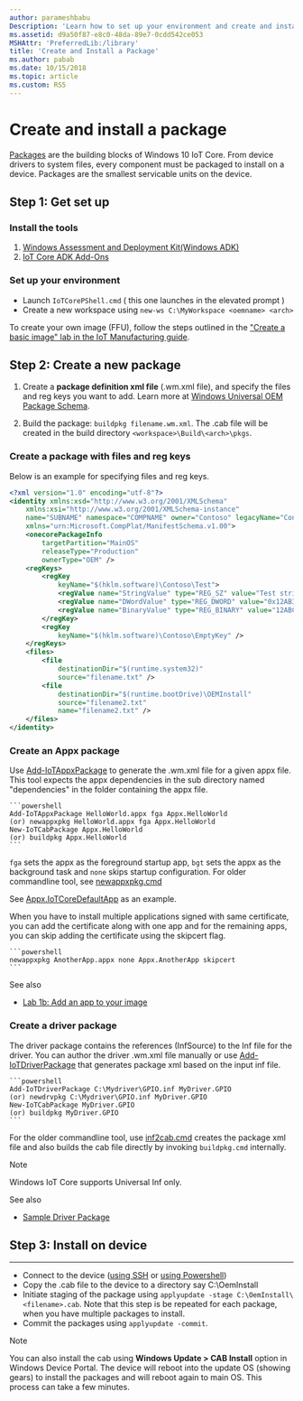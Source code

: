 ```yaml
---
author: parameshbabu
Description: 'Learn how to set up your environment and create and install packages for Windows IoT Core.'
ms.assetid: d9a50f87-e8c0-48da-89e7-0cdd542ce053
MSHAttr: 'PreferredLib:/library'
title: 'Create and Install a Package'
ms.author: pabab
ms.date: 10/15/2018
ms.topic: article
ms.custom: RS5
---
```



# Create and install a package
[Packages](https://docs.microsoft.com/windows-hardware/manufacture/iot/iot-core-manufacturing-guide#Packages) are the building blocks of Windows 10 IoT Core. From device drivers to system files, every component must be packaged to install on a device. Packages are the smallest servicable units on the device.

## Step 1: Get set up

### Install the tools

1. [Windows Assessment and Deployment Kit(Windows ADK)](https://developer.microsoft.com/windows/hardware/windows-assessment-deployment-kit)
2. [IoT Core ADK Add-Ons](https://github.com/ms-iot/iot-adk-addonkit/)

### Set up your environment

* Launch `IoTCorePShell.cmd` ( this one launches in the elevated prompt )
* Create a new workspace using `new-ws C:\MyWorkspace <oemname> <arch>`

To create your own image (FFU), follow the steps outlined in the ["Create a basic image" lab in the IoT Manufacturing guide](https://docs.microsoft.com/windows-hardware/manufacture/iot/create-a-basic-image).

## Step 2: Create a new package
1. Create a **package definition xml file** (.wm.xml file), and specify the files and reg keys you want to add. 
      Learn more at [Windows Universal OEM Package Schema](https://docs.microsoft.com/windows-hardware/manufacture/iot/package-schema).

2. Build the package: `buildpkg filename.wm.xml`. The .cab file will be created in the build directory `<workspace>\Build\<arch>\pkgs`.

### Create a package with files and reg keys
Below is an example for specifying files and reg keys.

```xml
<?xml version="1.0" encoding="utf-8"?>
<identity xmlns:xsd="http://www.w3.org/2001/XMLSchema" 
    xmlns:xsi="http://www.w3.org/2001/XMLSchema-instance"
    name="SUBNAME" namespace="COMPNAME" owner="Contoso" legacyName="Contoso.COMPNAME.SUBNAME" 
    xmlns="urn:Microsoft.CompPlat/ManifestSchema.v1.00">
    <onecorePackageInfo
        targetPartition="MainOS"
        releaseType="Production"
        ownerType="OEM" />
    <regKeys>
        <regKey
            keyName="$(hklm.software)\Contoso\Test">
            <regValue name="StringValue" type="REG_SZ" value="Test string" />
            <regValue name="DWordValue" type="REG_DWORD" value="0x12AB34CD" />
            <regValue name="BinaryValue" type="REG_BINARY" value="12ABCDEF" />
        </regKey>
        <regKey
            keyName="$(hklm.software)\Contoso\EmptyKey" />
    </regKeys>
    <files>
        <file
            destinationDir="$(runtime.system32)"
            source="filename.txt" />
        <file
            destinationDir="$(runtime.bootDrive)\OEMInstall"
            source="filename2.txt"
            name="filename2.txt" />
    </files>
</identity>
```

### Create an Appx package

Use [Add-IoTAppxPackage](https://github.com/ms-iot/iot-adk-addonkit/blob/master/Tools/IoTCoreImaging/Docs/Add-IoTAppxPackage.md) to generate the .wm.xml file for a given appx file. This tool expects the appx dependencies in the sub directory named "dependencies" in the folder containing the appx file.

    ```powershell
    Add-IoTAppxPackage HelloWorld.appx fga Appx.HelloWorld
    (or) newappxpkg HelloWorld.appx fga Appx.HelloWorld
    New-IoTCabPackage Appx.HelloWorld
    (or) buildpkg Appx.HelloWorld
    ```

`fga` sets the appx as the foreground startup app, `bgt` sets the appx as the background task and `none` skips startup configuration.
For older commandline tool, see [newappxpkg.cmd](https://github.com/ms-iot/iot-adk-addonkit/tree/17134/Tools/newappxpkg.cmd)

See [Appx.IoTCoreDefaultApp](https://github.com/ms-iot/iot-adk-addonkit/tree/master/Workspace/Source-arm/Packages/Appx.IoTCoreDefaultApp/) as an example.

When you have to install multiple applications signed with same certificate, you can add the certificate along with one app and for the remaining apps, you can skip adding the certificate using the skipcert flag.

    ```powershell
    newappxpkg AnotherApp.appx none Appx.AnotherApp skipcert
    ```

See also

* [Lab 1b: Add an app to your image](https://docs.microsoft.com/windows-hardware/manufacture/iot/deploy-your-app-with-a-standard-board)


### Create a driver package

The driver package contains the references (InfSource) to the Inf file for the driver. You can author the driver .wm.xml file manually or use [Add-IoTDriverPackage](https://github.com/ms-iot/iot-adk-addonkit/blob/master/Tools/IoTCoreImaging/Docs/Add-IoTDriverPackage.md) that generates package xml based on the input inf file.

    ```powershell
    Add-IoTDriverPackage C:\Mydriver\GPIO.inf MyDriver.GPIO
    (or) newdrvpkg C:\Mydriver\GPIO.inf MyDriver.GPIO
    New-IoTCabPackage MyDriver.GPIO
    (or) buildpkg MyDriver.GPIO
    ```
For the older commandline tool, use [inf2cab.cmd](https://github.com/ms-iot/iot-adk-addonkit/tree/17134/Tools/inf2cab.cmd) creates the package xml file and also builds the cab file directly by invoking `buildpkg.cmd` internally.

> [!NOTE]
> Windows IoT Core supports Universal Inf only.

See also

* [Sample Driver Package](https://github.com/ms-iot/iot-adk-addonkit/tree/master/Workspace/Source-arm/BSP/CustomRpi2/Packages/CustomRPi2.GPIO)

## Step 3: Install on device
---
* Connect to the device ([using SSH](https://docs.microsoft.com/windows/iot-core/connect-your-device/SSH) or [using Powershell](https://docs.microsoft.com/windows/iot-core/connect-your-device/powershell))
* Copy the <filename>.cab file to the device to a directory say C:\OemInstall
* Initiate staging of the package using `applyupdate -stage C:\OemInstall\<filename>.cab`. Note that this step is be repeated for each package, when you have multiple packages to install.
* Commit the packages using `applyupdate -commit`.
> [!NOTE]
> You can also install the cab using **Windows Update > CAB Install** option in Windows Device Portal.
The device will reboot into the update OS (showing gears) to install the packages and will reboot again to main OS. This process can take a few minutes.
